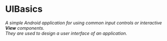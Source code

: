 # **UIBasics**
  _A simple Android application for using common input controls or interactive **View** components.  
 They are used to design a user interface of an application._  
 ![]()
